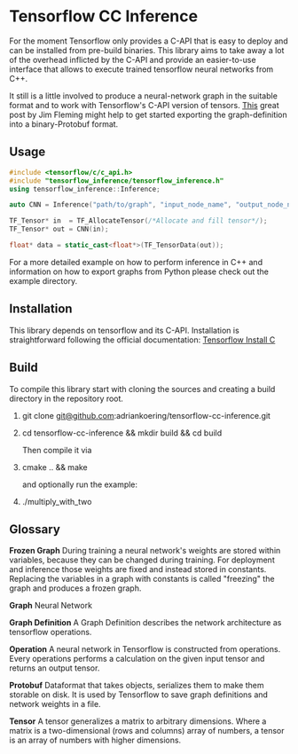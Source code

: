 # Tensorflow CC Inference

For the moment Tensorflow only provides a C-API that is easy to deploy and can be installed from pre-build binaries. This library aims to take away a lot of the overhead inflicted by the C-API and provide an easier-to-use interface that allows to execute trained tensorflow neural networks from C++.

It still is a little involved to produce a neural-network graph in the suitable format and to work with Tensorflow's C-API version of tensors. [This](https://medium.com/jim-fleming/loading-a-tensorflow-graph-with-the-c-api-4caaff88463f) great post by Jim Fleming might help to get started exporting the graph-definition into a binary-Protobuf format.

## Usage

``` C++
#include <tensorflow/c/c_api.h>
#include "tensorflow_inference/tensorflow_inference.h"
using tensorflow_inference::Inference;

auto CNN = Inference("path/to/graph", "input_node_name", "output_node_name");

TF_Tensor* in  = TF_AllocateTensor(/*Allocate and fill tensor*/);
TF_Tensor* out = CNN(in);

float* data = static_cast<float*>(TF_TensorData(out));
```
For a more detailed example on how to perform inference in C++ and information on how to export graphs from Python please check out the example directory.

## Installation

This library depends on tensorflow and its C-API. Installation is straightforward following the official documentation: [Tensorflow Install C](https://tensorflow.org/install/install_c)


## Build

To compile this library start with cloning the sources and creating a build directory in the repository root.

1. git clone git@github.com:adriankoering/tensorflow-cc-inference.git
2. cd tensorflow-cc-inference && mkdir build && cd build

    Then compile it via
3. cmake .. && make

     and optionally run the example:
4. ./multiply_with_two




## Glossary


**Frozen Graph** During training a neural network's weights are stored within variables, because they can be changed during training. For deployment and inference those weights are fixed and instead stored in constants. Replacing the variables in a graph with constants is called "freezing" the graph and produces a frozen graph.

**Graph** Neural Network

**Graph Definition** A Graph Definition describes the network architecture as tensorflow operations.

**Operation** A neural network in Tensorflow is constructed from operations. Every operations performs a calculation on the given input tensor and returns an output tensor.

**Protobuf** Dataformat that takes objects, serializes them to make them storable on disk. It is used by Tensorflow to save graph definitions and network weights in a file.

**Tensor** A tensor generalizes a matrix to arbitrary dimensions. Where a matrix is a two-dimensional (rows and columns) array of numbers, a tensor is an array of numbers with higher dimensions.
